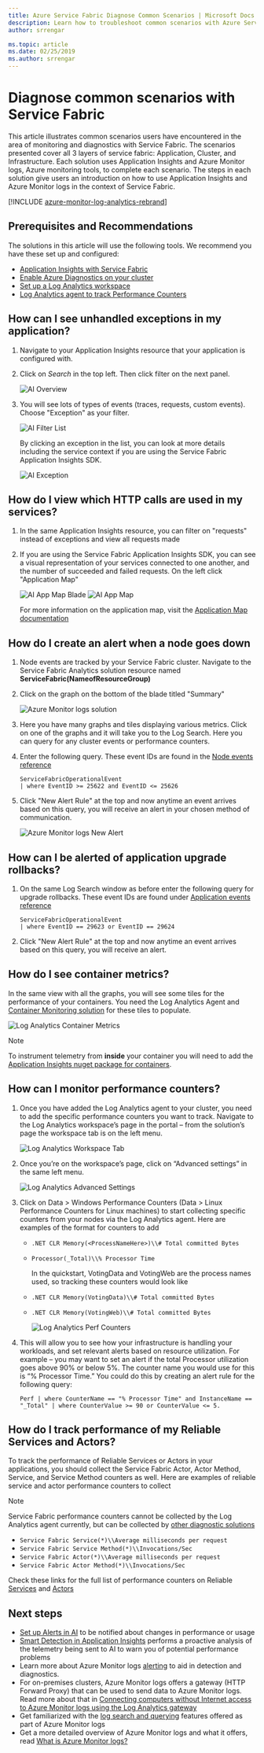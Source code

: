 ```yaml
---
title: Azure Service Fabric Diagnose Common Scenarios | Microsoft Docs
description: Learn how to troubleshoot common scenarios with Azure Service Fabric
author: srrengar

ms.topic: article
ms.date: 02/25/2019
ms.author: srrengar
---
```


# Diagnose common scenarios with Service Fabric

This article illustrates common scenarios users have encountered in the area of monitoring and diagnostics with Service Fabric. The scenarios presented cover all 3 layers of service fabric: Application, Cluster, and Infrastructure. Each solution uses Application Insights and Azure Monitor logs, Azure monitoring tools, to complete each scenario. The steps in each solution give users an introduction on how to use Application Insights and Azure Monitor logs in the context of Service Fabric.

[!INCLUDE [azure-monitor-log-analytics-rebrand](../../includes/azure-monitor-log-analytics-rebrand.md)]

## Prerequisites and Recommendations

The solutions in this article will use the following tools. We recommend you have these set up and configured:

* [Application Insights with Service Fabric](service-fabric-tutorial-monitoring-aspnet.md)
* [Enable Azure Diagnostics on your cluster](service-fabric-diagnostics-event-aggregation-wad.md)
* [Set up a Log Analytics workspace](service-fabric-diagnostics-oms-setup.md)
* [Log Analytics agent to track Performance Counters](service-fabric-diagnostics-oms-agent.md)

## How can I see unhandled exceptions in my application?

1. Navigate to your Application Insights resource that your application is configured with.
2. Click on *Search* in the top left. Then click filter on the next panel.

    ![AI Overview](media/service-fabric-diagnostics-common-scenarios/ai-search-filter.png)

3. You will see lots of types of events (traces, requests, custom events). Choose "Exception" as your filter.

    ![AI Filter List](media/service-fabric-diagnostics-common-scenarios/ai-filter-list.png)

    By clicking an exception in the list, you can look at more details including the service context if you are using the Service Fabric Application Insights SDK.

    ![AI Exception](media/service-fabric-diagnostics-common-scenarios/ai-exception.png)

## How do I view which HTTP calls are used in my services?

1. In the same Application Insights resource, you can filter on "requests" instead of exceptions and view all requests made
2. If you are using the Service Fabric Application Insights SDK, you can see a visual representation of your services connected to one another, and the number of succeeded and failed requests. On the left click "Application Map"

    ![AI App Map Blade](media/service-fabric-diagnostics-common-scenarios/app-map-blade.png)
    ![AI App Map](media/service-fabric-diagnostics-common-scenarios/app-map-new.png)

    For more information on the application map, visit the [Application Map documentation](../azure-monitor/app/app-map.md)

## How do I create an alert when a node goes down

1. Node events are tracked by your Service Fabric cluster. Navigate to the Service Fabric Analytics solution resource named **ServiceFabric(NameofResourceGroup)**
2. Click on the graph on the bottom of the blade titled "Summary"

    ![Azure Monitor logs solution](media/service-fabric-diagnostics-common-scenarios/oms-solution-azure-portal.png)

3. Here you have many graphs and tiles displaying various metrics. Click on one of the graphs and it will take you to the Log Search. Here you can query for any cluster events or performance counters.
4. Enter the following query. These event IDs are found in the [Node events reference](service-fabric-diagnostics-event-generation-operational.md#application-events)

    ```kusto
    ServiceFabricOperationalEvent
    | where EventID >= 25622 and EventID <= 25626
    ```

5. Click "New Alert Rule" at the top and now anytime an event arrives based on this query, you will receive an alert in your chosen method of communication.

    ![Azure Monitor logs New Alert](media/service-fabric-diagnostics-common-scenarios/oms-create-alert.png)

## How can I be alerted of application upgrade rollbacks?

1. On the same Log Search window as before enter the following query for upgrade rollbacks. These event IDs are found under [Application events reference](service-fabric-diagnostics-event-generation-operational.md#application-events)

    ```kusto
    ServiceFabricOperationalEvent
    | where EventID == 29623 or EventID == 29624
    ```

2. Click "New Alert Rule" at the top and now anytime an event arrives based on this query, you will receive an alert.

## How do I see container metrics?

In the same view with all the graphs, you will see some tiles for the performance of your containers. You need the Log Analytics Agent and [Container Monitoring solution](service-fabric-diagnostics-oms-containers.md) for these tiles to populate.

![Log Analytics Container Metrics](media/service-fabric-diagnostics-common-scenarios/containermetrics.png)

>[!NOTE]
>To instrument telemetry from **inside** your container you will need to add the [Application Insights nuget package for containers](https://github.com/Microsoft/ApplicationInsights-servicefabric#microsoftapplicationinsightsservicefabric--for-service-fabric-lift-and-shift-scenarios).

## How can I monitor performance counters?

1. Once you have added the Log Analytics agent to your cluster, you need to add the specific performance counters you want to track. Navigate to the Log Analytics workspace’s page in the portal – from the solution’s page the workspace tab is on the left menu.

    ![Log Analytics Workspace Tab](media/service-fabric-diagnostics-common-scenarios/workspacetab.png)

2. Once you’re on the workspace’s page, click on “Advanced settings” in the same left menu.

    ![Log Analytics Advanced Settings](media/service-fabric-diagnostics-common-scenarios/advancedsettingsoms.png)

3. Click on Data > Windows Performance Counters (Data > Linux Performance Counters for Linux machines) to start collecting specific counters from your nodes via the Log Analytics agent. Here are examples of the format for counters to add

   * `.NET CLR Memory(<ProcessNameHere>)\\# Total committed Bytes`
   * `Processor(_Total)\\% Processor Time`

     In the quickstart, VotingData and VotingWeb are the process names used, so tracking these counters would look like

   * `.NET CLR Memory(VotingData)\\# Total committed Bytes`
   * `.NET CLR Memory(VotingWeb)\\# Total committed Bytes`

     ![Log Analytics Perf Counters](media/service-fabric-diagnostics-common-scenarios/omsperfcounters.png)

4. This will allow you to see how your infrastructure is handling your workloads, and set relevant alerts based on resource utilization. For example – you may want to set an alert if the total Processor utilization goes above 90% or below 5%. The counter name you would use for this is “% Processor Time.” You could do this by creating an alert rule for the following query:

    ```kusto
    Perf | where CounterName == "% Processor Time" and InstanceName == "_Total" | where CounterValue >= 90 or CounterValue <= 5.
    ```

## How do I track performance of my Reliable Services and Actors?

To track the performance of Reliable Services or Actors in your applications, you should collect the Service Fabric Actor, Actor Method, Service, and Service Method counters as well. Here are examples of reliable service and actor performance counters to collect

>[!NOTE]
>Service Fabric performance counters cannot be collected by the Log Analytics agent currently, but can be collected by [other diagnostic solutions](service-fabric-diagnostics-partners.md)

* `Service Fabric Service(*)\\Average milliseconds per request`
* `Service Fabric Service Method(*)\\Invocations/Sec`
* `Service Fabric Actor(*)\\Average milliseconds per request`
* `Service Fabric Actor Method(*)\\Invocations/Sec`

Check these links for the full list of performance counters on Reliable [Services](service-fabric-reliable-serviceremoting-diagnostics.md) and [Actors](service-fabric-reliable-actors-diagnostics.md)

## Next steps

* [Set up Alerts in AI](../azure-monitor/app/alerts.md) to be notified about changes in performance or usage
* [Smart Detection in Application Insights](../azure-monitor/app/proactive-diagnostics.md) performs a proactive analysis of the telemetry being sent to AI to warn you of potential performance problems
* Learn more about Azure Monitor logs [alerting](../log-analytics/log-analytics-alerts.md) to aid in detection and diagnostics.
* For on-premises clusters, Azure Monitor logs offers a gateway (HTTP Forward Proxy) that can be used to send data to Azure Monitor logs. Read more about that in [Connecting computers without Internet access to Azure Monitor logs using the Log Analytics gateway](../azure-monitor/platform/gateway.md)
* Get familiarized with the [log search and querying](../log-analytics/log-analytics-log-searches.md) features offered as part of Azure Monitor logs
* Get a more detailed overview of Azure Monitor logs and what it offers, read [What is Azure Monitor logs?](../operations-management-suite/operations-management-suite-overview.md)

